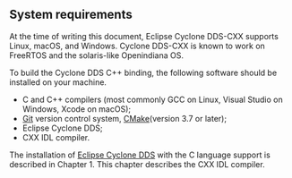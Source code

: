 ## System requirements

At the time of writing this document, Eclipse Cyclone DDS-CXX supports Linux, macOS, and Windows. Cyclone DDS-CXX is known to work on FreeRTOS and the solaris-like Openindiana OS.

To build the Cyclone DDS C++ binding, the following software should be installed on your machine.

- C and C++ compilers (most commonly GCC on Linux, Visual Studio on Windows, Xcode on macOS);
- [Git](https://git-scm.com/) version control system, [CMake](https://cmake.org/download/)(version 3.7 or later);
- Eclipse Cyclone DDS;
- CXX IDL compiler.

The installation of [Eclipse Cyclone DDS](InstallCycloneDDS/index.html) with the C language support is described in Chapter 1. This chapter describes the CXX IDL compiler.